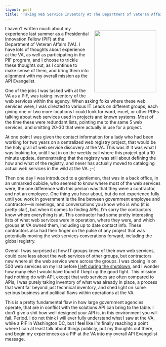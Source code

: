 ```yaml
---
layout: post
title: 'Taking Web Service Inventory At The Department of Veteran Affairs'
---
```

<p><img style="padding: 15px;" src="https://s3.amazonaws.com/kinlane-productions/digital-strategy/logos/va.png" alt="" width="200" align="right" /></p>
<p>I haven't written much about my experience last summer as a Presidential Innovation Fellow (PIF) at the Department of Veteran Affairs (VA). I have lots of thoughts about experience at the VA, as well as participating in the PIF program, and I choose to trickle these thoughts out, as I continue to make sense of them, and bring them into alignment with my overall mission as the API Evangelist.</p>
<p>One of the jobs I was tasked with at the VA as a PIF, was taking inventory of the web services within the agency. When asking folks where these web services were, I was directed to various IT Leads on different groups, each giving one or two more locations I could look for word, excel, or other PDFs talking about web services used in projects and known systems. Most of the time these were redundant lists, pointing me to the same 5 web services, and omitting 20-30 that were actually in use for a project.</p>
<p>At one point I was given the contact information for a lady who had been working for two years on a centralized web registry project, that would be the holy grail of web service discovery at the VA. This was it! It was what I was looking for, until I sat in on the weekly call where this project got a 10 minute update, demonstrating that the registry was still about defining the how and what of the registry, and never has actually moved to cataloging actual web services in the wild at the VA. ;-(</p>
<p>Then one day I was introduced to a gentlemen, that was in a back office, in an unmarked cubicle, who seemed to know where most of the web services were, the one difference with this person was that they were a contractor, and not an employee. One thing you hear about, but do not experience fully until you work in government is the line between government employee and contractor&mdash;in meetings, and conversations you know who is who (it is pretty clar), but when it comes to finding APIs, I&rsquo;m sorry the contractors know where everything is at. This contractor had some pretty interesting lists of what web services were in operation, where they were, and which groups at VA owned them, including up to date contact info. These contractors also had their finger on the pulse of any project that was potentially moving the web services converations forward, including the global registry.</p>
<p>Overall I was surprised at how IT groups knew of their own web services, could care less about the web services of other groups, but contractors new where all the web service were across the groups. I was closing in on 500 web services on my list before <a href="http://kinlane.com/2013/11/15/why-i-exited-my-presidential-innovation-fellowship/">I left during the shutdown</a>, and I wonder how many else I would have found if I kept up the good fight. This mission had nothing do with API, except that web services are often compared to APis, I was purely taking inventory of what was already in place, a process that went far beyond just technical inventory, and shed light on some serious business and political flaws within operations at the VA.</p>
<p>This is a pretty fundamental flaw in how large government agencies operate, that are in conflict with the solutions API can bring to the table. I don&rsquo;t give a shit how well designed your API is, in this environment you will fail. Period. I do not think I will ever fully understand what I saw at the VA, while a PIF in Washington DC, but I feel like I&rsquo;m finally reaching a point where I can at least talk about things publicly, put my thoughts out there, and begin my experiences as a PIF at the VA into my overall API Evangelist message.</p>